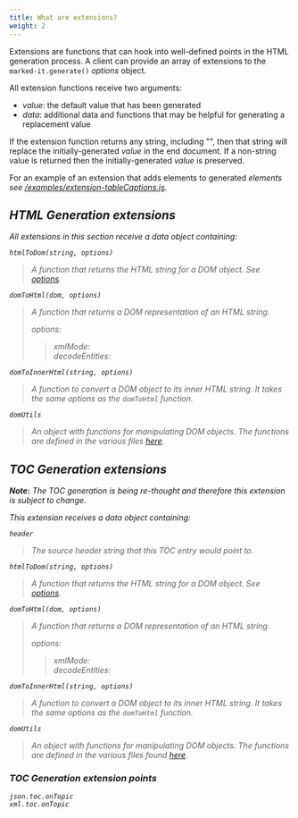 ```yaml
---
title: What are extensions?
weight: 2
---
```


Extensions are functions that can hook into well-defined points in the HTML generation process.  A client can provide an array of extensions to the `marked-it.generate()` *options* object.

All extension functions receive two arguments:
- *value*: the default value that has been generated
- *data*: additional data and functions that may be helpful for generating a replacement value

If the extension function returns any string, including "", then that string will replace the initially-generated *value* in the end document.  If a non-string value is returned then the initially-generated *value* is preserved.

For an example of an extension that adds *<caption>* elements to generated *<table>* elements see [/examples/extension-tableCaptions.js](https://github.com/IBM/marked-it/blob/master/examples/extension-tableCaptions.js).

## HTML Generation extensions

All extensions in this section receive a *data* object containing:

`htmlToDom(string, options)`
> A function that returns the HTML string for a DOM object.  See [options](https://github.com/fb55/htmlparser2/blob/f1aec5979f471d2dab416035b0dbcb1cace17ad5/src/Parser.ts#L102).

`domToHtml(dom, options)`
> A function that returns a DOM representation of an HTML string.
>
> *options*:  
>> *xmlMode*: <boolean>  
>> *decodeEntities*: <boolean>

`domToInnerHtml(string, options)`
> A function to convert a DOM object to its inner HTML string.  It takes the same *options* as the `domToHtml` function.

`domUtils`
> An object with functions for manipulating DOM objects.  The functions are defined in the various files [here](https://github.com/fb55/domutils/tree/master/src).

## TOC Generation extensions

**Note:** The TOC generation is being re-thought and therefore this extension is subject to change.

This extension receives a *data* object containing:

`header`
> The source header string that this TOC entry would point to.

`htmlToDom(string, options)`
> A function that returns the HTML string for a DOM object.  See [options](https://github.com/fb55/htmlparser2/).

`domToHtml(dom, options)`
> A function that returns a DOM representation of an HTML string.
>
> *options*:  
>> *xmlMode*: <boolean>  
>> *decodeEntities*: <boolean>

`domToInnerHtml(string, options)`
> A function to convert a DOM object to its inner HTML string.  It takes the same *options* as the `domToHtml` function.

`domUtils`
> An object with functions for manipulating DOM objects.  The functions are defined in the various files found [here](https://github.com/fb55/domutils/).

### TOC Generation extension points

	json.toc.onTopic
	xml.toc.onTopic

